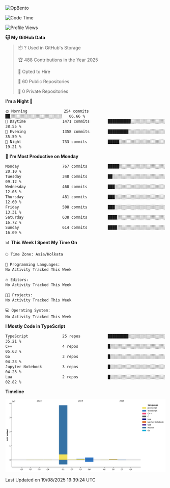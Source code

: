 ![OpBento](https://firebasestorage.googleapis.com/v0/b/smartkaksha-fe32c.appspot.com/o/opbento%2Fparthkapoor-dev3db8f.png?alt=media)

<!--START_SECTION:waka-->
![Code Time](http://img.shields.io/badge/Code%20Time-0%20secs-blue)

![Profile Views](http://img.shields.io/badge/Profile%20Views-0-blue)

**🐱 My GitHub Data** 

> 📦 ? Used in GitHub's Storage 
 > 
> 🏆 488 Contributions in the Year 2025
 > 
> 💼 Opted to Hire
 > 
> 📜 60 Public Repositories 
 > 
> 🔑 0 Private Repositories 
 > 
**I'm a Night 🦉** 

```text
🌞 Morning                254 commits         ██░░░░░░░░░░░░░░░░░░░░░░░   06.66 % 
🌆 Daytime                1471 commits        ██████████░░░░░░░░░░░░░░░   38.55 % 
🌃 Evening                1358 commits        █████████░░░░░░░░░░░░░░░░   35.59 % 
🌙 Night                  733 commits         █████░░░░░░░░░░░░░░░░░░░░   19.21 % 
```
📅 **I'm Most Productive on Monday** 

```text
Monday                   767 commits         █████░░░░░░░░░░░░░░░░░░░░   20.10 % 
Tuesday                  348 commits         ██░░░░░░░░░░░░░░░░░░░░░░░   09.12 % 
Wednesday                460 commits         ███░░░░░░░░░░░░░░░░░░░░░░   12.05 % 
Thursday                 481 commits         ███░░░░░░░░░░░░░░░░░░░░░░   12.60 % 
Friday                   508 commits         ███░░░░░░░░░░░░░░░░░░░░░░   13.31 % 
Saturday                 638 commits         ████░░░░░░░░░░░░░░░░░░░░░   16.72 % 
Sunday                   614 commits         ████░░░░░░░░░░░░░░░░░░░░░   16.09 % 
```


📊 **This Week I Spent My Time On** 

```text
🕑︎ Time Zone: Asia/Kolkata

💬 Programming Languages: 
No Activity Tracked This Week

🔥 Editors: 
No Activity Tracked This Week

🐱‍💻 Projects: 
No Activity Tracked This Week

💻 Operating System: 
No Activity Tracked This Week
```

**I Mostly Code in TypeScript** 

```text
TypeScript               25 repos            █████████░░░░░░░░░░░░░░░░   35.21 % 
C++                      4 repos             █░░░░░░░░░░░░░░░░░░░░░░░░   05.63 % 
Go                       3 repos             █░░░░░░░░░░░░░░░░░░░░░░░░   04.23 % 
Jupyter Notebook         3 repos             █░░░░░░░░░░░░░░░░░░░░░░░░   04.23 % 
Lua                      2 repos             █░░░░░░░░░░░░░░░░░░░░░░░░   02.82 % 
```



**Timeline**

![Lines of Code chart](https://raw.githubusercontent.com/ParthKapoor-dev/ParthKapoor-dev/main/assets/bar_graph.png)


 Last Updated on 19/08/2025 19:39:24 UTC
<!--END_SECTION:waka-->
